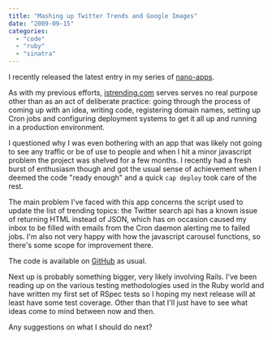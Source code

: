```yaml
---
title: "Mashing up Twitter Trends and Google Images"
date: "2009-09-15"
categories: 
  - "code"
  - "ruby"
  - "sinatra"
---
```


I recently released the latest entry in my series of [nano-apps](/2009/01/26/nano-apps/).

As with my previous efforts, [istrending.com](http://istrending.com) serves serves no real purpose other than as an act of deliberate practice: going through the process of coming up with an idea, writing code, registering domain names, setting up Cron jobs and configuring deployment systems to get it all up and running in a production environment.

I questioned why I was even bothering with an app that was likely not going to see any traffic or be of use to people and when I hit a minor javascript problem the project was shelved for a few months. I recently had a fresh burst of enthusiasm though and got the usual sense of achievement when I deemed the code "ready enough" and a quick `cap deploy` took care of the rest.

The main problem I've faced with this app concerns the script used to update the list of trending topics: the Twitter search api has a known issue of returning HTML instead of JSON, which has on occasion caused my inbox to be filled with emails from the Cron daemon alerting me to failed jobs. I'm also not very happy with how the javascript carousel functions, so there's some scope for improvement there.

The code is available on [GitHub](http://github.com/stevenwilkin/istrending.com) as usual.

Next up is probably something bigger, very likely involving Rails. I've been reading up on the various testing methodologies used in the Ruby world and have written my first set of RSpec tests so I hoping my next release will at least have some test coverage. Other than that I'll just have to see what ideas come to mind between now and then.

Any suggestions on what I should do next?
